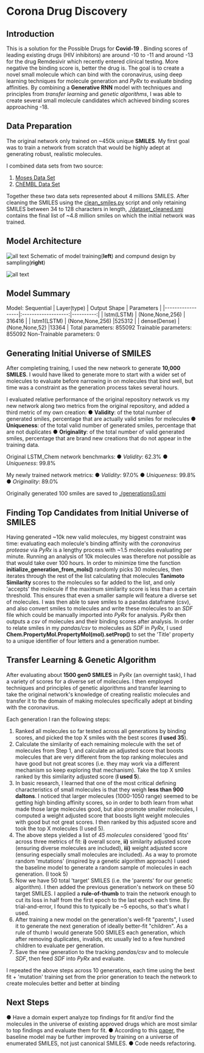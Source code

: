 # Corona Drug Discovery


## Introduction
This is a solution for the Possible Drugs for **Covid-19** . Binding scores of leading existing drugs (HIV inhibitors) are around -10 to -11  and around -13 for the drug Remdesivir which recently entered clinical testing. More negative the binding score is, better the drug is. The goal is to create a novel small molecule which can bind with the coronavirus, using deep learning techniques for molecule generation and *PyRx* to evaluate binding affinities. By combining a **Generative RNN** model with techniques and principles from *transfer learning* and *genetic algorithms*, I was able to create several small molecule candidates which achieved binding scores approaching -18.

## Data Preparation

The original network only trained on ~450k unique **SMILES**. My first goal was to train a network from scratch that would be highly adept at generating robust, realistic molecules.

I combined data sets from two source:

 1. [Moses Data Set]([https://github.com/molecularsets/moses](https://github.com/molecularsets/moses))
 2. [ChEMBL Data Set]([https://www.ebi.ac.uk/chembl/](https://www.ebi.ac.uk/chembl/))
 
Together these two data sets represented about 4 millions SMILES. After cleaning the SMILES using the [clean_smiles.py]([https://github.com/Luckygyana/Corona-Drug-Discovery/blob/master/clean_smiles.py](https://github.com/Luckygyana/Corona-Drug-Discovery/blob/master/clean_smiles.py)) script and only retaining SMILES between 34 to 128 characters in length, [./dataset_cleaned.smi]([https://github.com/Luckygyana/Corona-Drug-Discovery/blob/master/dataset_cleaned.smi](https://github.com/Luckygyana/Corona-Drug-Discovery/blob/master/dataset_cleaned.smi)) contains the final list of ~4.8 million smiles on which the initial network was trained.

 
## Model Architecture
![all text](https://onlinelibrary.wiley.com/cms/asset/e8c33e80-1633-4bfc-86da-7078c633b74c/minf201700111-toc-0001-m.jpg)
Schematic of model training(**left**) and compund design by sampling(**right**)


![all text](https://miro.medium.com/max/670/1*oa8X-Rn9AtmO2ZBEg76DTg.jpeg)

## Model Summary 
Model: Sequential
| Layer(type)      | Output Shape     | Parameters    |
|------------------|:-------------------:|----------:|
| lstm(LSTM)       | (None,None,256)   | 316416       |
| lstm1(LSTM)     | (None,None,256) |525312 |
| dense(Dense)    |(None,None,52)  |13364  |
Total parameters: 855092
Trainable parameters: 855092
Non-Trainable parameters: 0

## Generating Initial Universe of SMILES

After completing training, I used the new network to generate **10,000 SMILES**. I would have liked to generate more to start with a wider set of molecules to evaluate before narrowing in on molecules that bind well, but time was a constraint as the generation process takes several hours.

I evaluated relative performance of the original repository network vs my new network along two metrics from the original repository, and added a third metric of my own creation:
● **Validity**: of the total number of generated smiles, percentage that are actually valid smiles for molecules
● **Uniqueness**: of the total valid number of generated smiles, percentage that are not duplicates 
● **Originality**: of the total number of valid generated smiles, percentage that are brand new creations that do not appear in the training data.
 
Original LSTM_Chem network benchmarks: 
● *Validity*: 62.3% 
● *Uniqueness*: 99.8% 

My newly trained network metrics: 
● *Validity*: 97.0% 
● *Uniqueness*: 99.8% 
● *Originality*: 89.0% 

Originally generated 100 smiles are saved to [./generations0.smi]([https://github.com/Luckygyana/Corona-Drug-Discovery/blob/master/generations0.smi](https://github.com/Luckygyana/Corona-Drug-Discovery/blob/master/generations0.smi))

## Finding Top Candidates from Initial Universe of SMILES

Having generated ~10k new valid molecules, my biggest constraint was time: evaluating each molecule's binding affinity with the *coronavirus protease* via *PyRx* is a lengthy process with ~1.5 molecules evaluating per minute. Running an analysis of 10k molecules was therefore not possible as that would take over 100 hours. In order to minimize time the function **initialize_generation_from_mols()** randomly picks 30 molecules, then iterates through the rest of the list calculating that molecules **Tanimoto Similarity** scores to the molecules so far added to the list, and only 'accepts' the molecule if the maximum similarity score is less than a certain threshold. This ensures that even a smaller sample will feature a diverse set of molecules. I was then able to save smiles to a pandas dataframe (csv), and also convert smiles to molecules and write these molecules to an *SDF* file which could be manually imported into *PyRx* for analysis. *PyRx* then outputs a *csv* of molecules and their binding scores after analysis. In order to relate smiles in my *pandas/csv* to molecules as *SDF* in *PyRx,* I used **Chem.PropertyMol.PropertyMol(mol).setProp()** to set the 'Title' property to a unique identifier of four letters and a generation number.


## Transfer Learning & Genetic Algorithm

After evaluating about **1500 gen0 SMILES** in *PyRx* (an overnight task), I had a variety of scores for a diverse set of molecules. I then employed techniques and principles of genetic algorithms and transfer learning to take the original network's knowledge of creating realistic molecules and transfer it to the domain of making molecules specifically adept at binding with the coronavirus.

Each generation I ran the following steps:

 1. Ranked all molecules so far tested across all generations by binding scores, and picked the top X smiles with the best scores (**I used 35**).
 2. Calculate the similarity of each remaining molecule with the set of molecules from Step 1, and calculate an adjusted score that boosts molecules that are very different from the top ranking molecules and have good but not great scores (i.e. they may work via a different mechanism so keep exploring that mechanism). Take the top X smiles ranked by this similarity adjusted score (**I used 5**).
 3. In basic research, I learned that one of the most critical defining characteristics of small molecules is that they weigh **less than 900 daltons**. I noticed that larger molecules (1000-1050 range) seemed to be getting high binding affinity scores, so in order to both learn from what made those large molecules good, but also promote smaller molecules, I computed a weight adjusted score that boosts light weight molecules with good but not great scores. I then ranked by this adjusted score and took the top X molecules (I used 5).
 4. The above steps yielded a list of *45 molecules* considered 'good fits' across three metrics of fit: 
	 **i)** overall score, 
	 **ii)** similarity adjusted score (ensuring diverse molecules are included), 
	**iii)** weight adjusted score (ensuring especially small molecules are included).
	 As a way to promote random 'mutations' (inspired by a genetic algorithm approach) I used the baseline model to generate a random sample of molecules in each generation. (I took 5)
  5. Now we have 50 total 'target' SMILES (i.e. the 'parents' for our genetic algorithm). I then added the previous generation's network on these 50 target SMILES. I applied a **rule-of-thumb** to train the network enough to cut its loss in half from the first epoch to the last epoch each time. By trial-and-error, I found this to typically be ~5 epochs, so that's what I used. 
  6. After training a new model on the generation's well-fit "parents", I used it to generate the next generation of ideally better-fit "children". As a rule of thumb I would generate 500 SMILES each generation, which after removing duplicates, invalids, etc usually led to a few hundred children to evaluate per generation.
  7. Save the new generation to the tracking *pandas/csv* and to molecule *SDF*, then feed *SDF* into *PyRx* and evaluate.


I repeated the above steps across 10 generations, each time using the best fit + 'mutation' training set from the prior generation to teach the network to create molecules better and better at binding

## Next Steps

 
● Have a domain expert analyze top findings for fit and/or find the molecules in the universe of existing approved drugs which are most similar to top findings and evaluate them for fit.
● According to this [paper]([https://arxiv.org/pdf/1703.07076.pdf](https://arxiv.org/pdf/1703.07076.pdf)), the baseline model may be further improved by training on a universe of enumerated SMILES, not just canonical SMILES.
● Code needs refactoring.

